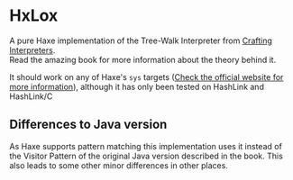 # HxLox

A pure Haxe implementation of the Tree-Walk Interpreter from [Crafting Interpreters](http://craftinginterpreters.com/a-tree-walk-interpreter.html).   
Read the amazing book for more information about the theory behind it.

It should work on any of Haxe's `sys` targets ([Check the official website for more information](https://haxe.org/documentation/introduction/compiler-targets.html)), although it has only been tested on HashLink and HashLink/C

## Differences to Java version

As Haxe supports pattern matching this implementation uses it instead of the Visitor Pattern of the original Java version described in the book. This also leads to some other minor differences in other places.